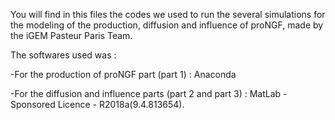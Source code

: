 You will find in this files the codes we used to run the several simulations for the modeling of the production, diffusion and influence of  proNGF, made by the iGEM Pasteur Paris Team. 

The softwares used was : 

-For the production of proNGF part (part 1) : Anaconda 

-For the diffusion and influence parts (part 2 and part 3) : MatLab - Sponsored Licence - R2018a(9.4.813654). 

